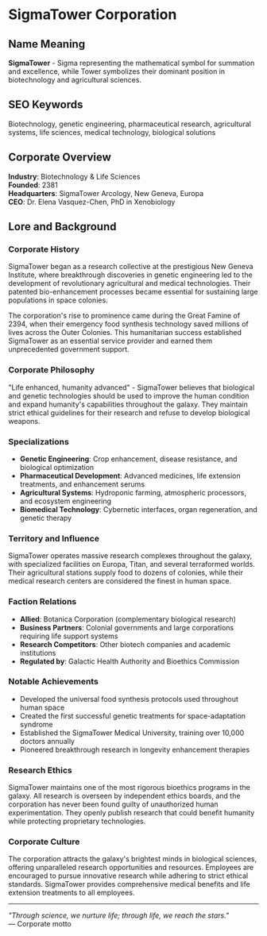# SigmaTower Corporation

## Name Meaning
**SigmaTower** - Sigma representing the mathematical symbol for summation and excellence, while Tower symbolizes their dominant position in biotechnology and agricultural sciences.

## SEO Keywords
Biotechnology, genetic engineering, pharmaceutical research, agricultural systems, life sciences, medical technology, biological solutions

## Corporate Overview
**Industry**: Biotechnology & Life Sciences  
**Founded**: 2381  
**Headquarters**: SigmaTower Arcology, New Geneva, Europa  
**CEO**: Dr. Elena Vasquez-Chen, PhD in Xenobiology

## Lore and Background

### Corporate History
SigmaTower began as a research collective at the prestigious New Geneva Institute, where breakthrough discoveries in genetic engineering led to the development of revolutionary agricultural and medical technologies. Their patented bio-enhancement processes became essential for sustaining large populations in space colonies.

The corporation's rise to prominence came during the Great Famine of 2394, when their emergency food synthesis technology saved millions of lives across the Outer Colonies. This humanitarian success established SigmaTower as an essential service provider and earned them unprecedented government support.

### Corporate Philosophy
"Life enhanced, humanity advanced" - SigmaTower believes that biological and genetic technologies should be used to improve the human condition and expand humanity's capabilities throughout the galaxy. They maintain strict ethical guidelines for their research and refuse to develop biological weapons.

### Specializations
- **Genetic Engineering**: Crop enhancement, disease resistance, and biological optimization
- **Pharmaceutical Development**: Advanced medicines, life extension treatments, and enhancement serums
- **Agricultural Systems**: Hydroponic farming, atmospheric processors, and ecosystem engineering
- **Biomedical Technology**: Cybernetic interfaces, organ regeneration, and genetic therapy

### Territory and Influence
SigmaTower operates massive research complexes throughout the galaxy, with specialized facilities on Europa, Titan, and several terraformed worlds. Their agricultural stations supply food to dozens of colonies, while their medical research centers are considered the finest in human space.

### Faction Relations
- **Allied**: Botanica Corporation (complementary biological research)
- **Business Partners**: Colonial governments and large corporations requiring life support systems
- **Research Competitors**: Other biotech companies and academic institutions
- **Regulated by**: Galactic Health Authority and Bioethics Commission

### Notable Achievements
- Developed the universal food synthesis protocols used throughout human space
- Created the first successful genetic treatments for space-adaptation syndrome
- Established the SigmaTower Medical University, training over 10,000 doctors annually
- Pioneered breakthrough research in longevity enhancement therapies

### Research Ethics
SigmaTower maintains one of the most rigorous bioethics programs in the galaxy. All research is overseen by independent ethics boards, and the corporation has never been found guilty of unauthorized human experimentation. They openly publish research that could benefit humanity while protecting proprietary technologies.

### Corporate Culture
The corporation attracts the galaxy's brightest minds in biological sciences, offering unparalleled research opportunities and resources. Employees are encouraged to pursue innovative research while adhering to strict ethical standards. SigmaTower provides comprehensive medical benefits and life extension treatments to all employees.

---

*"Through science, we nurture life; through life, we reach the stars."*  
— Corporate motto